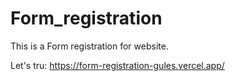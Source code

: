 # Form_registration

This is a Form registration for website.

Let's tru: https://form-registration-gules.vercel.app/
